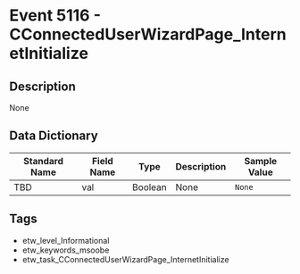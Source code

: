 # Event 5116 - CConnectedUserWizardPage_InternetInitialize

## Description
None

## Data Dictionary
|Standard Name|Field Name|Type|Description|Sample Value|
|---|---|---|---|---|
|TBD|val|Boolean|None|`None`|

## Tags
* etw_level_Informational
* etw_keywords_msoobe
* etw_task_CConnectedUserWizardPage_InternetInitialize